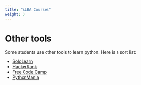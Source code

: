 ```yaml
---
title: "ALBA Courses"
weight: 3
---
```

# Other tools
Some students use other tools to learn python. Here is a sort list:
* [SoloLearn](https://www.sololearn.com/learning/1073)
* [HackerRank](https://www.hackerrank.com/)
* [Free Code Camp](https://www.freecodecamp.org/espanol/news/python-if-name-main/)
* [PythonMania](https://www.pythonmania.net/es/2017/03/05/guion-bajo-en-python/)